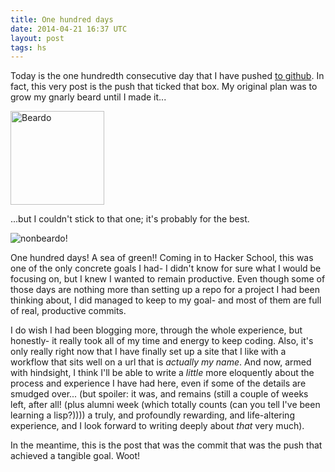 ```yaml
---
title: One hundred days
date: 2014-04-21 16:37 UTC
layout: post
tags: hs
---
```


Today is the one hundredth consecutive day that I have pushed [to github](https://github.com/urthbound). In fact, this very post is the push that ticked that box. My original plan was to grow my gnarly beard until I made it...

<a href="https://www.flickr.com/photos/monkeywithamirror/14578033991" title="Beardo by Jeff Fowler, on Flickr"><img src="https://farm4.staticflickr.com/3858/14578033991_26e8210480_q.jpg" width="150" height="150" alt="Beardo"></a>

...but I couldn't stick to that one; it's probably for the best.

![nonbeardo!](https://d29xw0ra2h4o4u.cloudfront.net/assets/people/jeff_fowler_150-b3393fc2e6003fe31acd3b8e6209618d.jpg)

One hundred days! A sea of green!! Coming in to Hacker School, this was one of the only concrete goals I had- I didn't know for sure what I would be focusing on, but I knew I wanted to remain productive. Even though some of those days are nothing more than setting up a repo for a project I had been thinking about, I did managed to keep to my goal- and most of them are full of real, productive commits.

I do wish I had been blogging more, through the whole experience, but honestly- it really took all of my time and energy to keep coding. Also, it's only really right now that I have finally set up a site that I like with a workflow that sits well on a url that is *actually my name*. And now, armed with hindsight, I think I'll be able to write a *little* more eloquently about the process and experience I have had here, even if some of the details are smudged over... (but spoiler: it was, and remains (still a couple of weeks left, after all! (plus alumni week (which totally counts (can you tell I've been learning a lisp?)))) a truly, and profoundly rewarding, and life-altering experience, and I look forward to writing deeply about *that* very much).

In the meantime, this is the post that was the commit that was the push that achieved a tangible goal. Woot!
